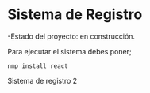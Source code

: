 <h1>Sistema de Registro</h1>

-Estado del proyecto: en construcción.

Para ejecutar el sistema debes poner;

```nmp install react```

Sistema de registro 2
